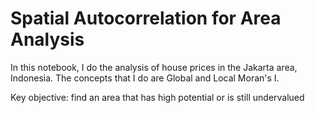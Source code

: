 # Spatial Autocorrelation for Area Analysis
In this notebook, I do the analysis of house prices in the Jakarta area, Indonesia. The concepts that I do are Global and Local Moran's I.

Key objective: find an area that has high potential or is still undervalued
